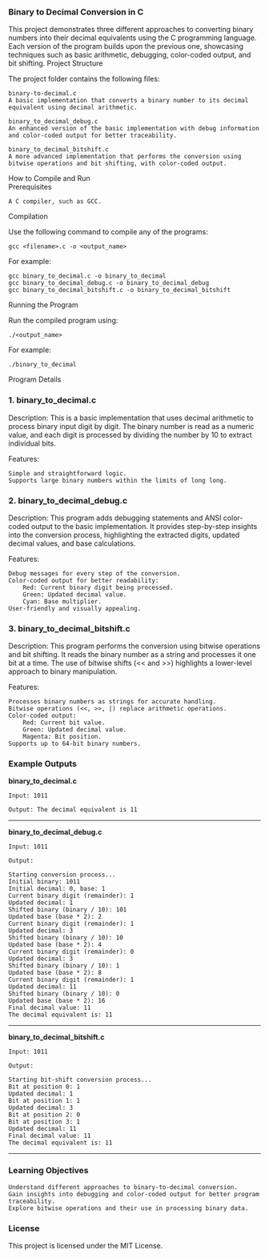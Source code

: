 ### Binary to Decimal Conversion in C

This project demonstrates three different approaches to converting binary numbers into their decimal equivalents using the C programming language. Each version of the program builds upon the previous one, showcasing techniques such as basic arithmetic, debugging, color-coded output, and bit shifting.
Project Structure

The project folder contains the following files:

    binary-to-decimal.c
    A basic implementation that converts a binary number to its decimal equivalent using decimal arithmetic.

    binary_to_decimal_debug.c
    An enhanced version of the basic implementation with debug information and color-coded output for better traceability.

    binary_to_decimal_bitshift.c
    A more advanced implementation that performs the conversion using bitwise operations and bit shifting, with color-coded output.

How to Compile and Run  
Prerequisites

    A C compiler, such as GCC.

Compilation

Use the following command to compile any of the programs:
```
gcc <filename>.c -o <output_name>
```
For example:
```
gcc binary_to_decimal.c -o binary_to_decimal
gcc binary_to_decimal_debug.c -o binary_to_decimal_debug
gcc binary_to_decimal_bitshift.c -o binary_to_decimal_bitshift
```
Running the Program

Run the compiled program using:
```
./<output_name>
```
For example:
```
./binary_to_decimal
```
Program Details  
### 1. binary_to_decimal.c

Description:
This is a basic implementation that uses decimal arithmetic to process binary input digit by digit. The binary number is read as a numeric value, and each digit is processed by dividing the number by 10 to extract individual bits.

Features:

    Simple and straightforward logic.
    Supports large binary numbers within the limits of long long.

### 2. binary_to_decimal_debug.c

Description:
This program adds debugging statements and ANSI color-coded output to the basic implementation. It provides step-by-step insights into the conversion process, highlighting the extracted digits, updated decimal values, and base calculations.

Features:

    Debug messages for every step of the conversion.
    Color-coded output for better readability:
        Red: Current binary digit being processed.
        Green: Updated decimal value.
        Cyan: Base multiplier.
    User-friendly and visually appealing.

### 3. binary_to_decimal_bitshift.c

Description:
This program performs the conversion using bitwise operations and bit shifting. It reads the binary number as a string and processes it one bit at a time. The use of bitwise shifts (<< and >>) highlights a lower-level approach to binary manipulation.

Features:

    Processes binary numbers as strings for accurate handling.
    Bitwise operations (<<, >>, |) replace arithmetic operations.
    Color-coded output:
        Red: Current bit value.
        Green: Updated decimal value.
        Magenta: Bit position.
    Supports up to 64-bit binary numbers.

### Example Outputs
**binary_to_decimal.c**
```
Input: 1011

Output: The decimal equivalent is 11
```
----------------------------------
**binary_to_decimal_debug.c**

```
Input: 1011

Output:

Starting conversion process...
Initial binary: 1011
Initial decimal: 0, base: 1
Current binary digit (remainder): 1
Updated decimal: 1
Shifted binary (binary / 10): 101
Updated base (base * 2): 2
Current binary digit (remainder): 1
Updated decimal: 3
Shifted binary (binary / 10): 10
Updated base (base * 2): 4
Current binary digit (remainder): 0
Updated decimal: 3
Shifted binary (binary / 10): 1
Updated base (base * 2): 8
Current binary digit (remainder): 1
Updated decimal: 11
Shifted binary (binary / 10): 0
Updated base (base * 2): 16
Final decimal value: 11
The decimal equivalent is: 11
```

------------------------------

**binary_to_decimal_bitshift.c**
```
Input: 1011

Output:

Starting bit-shift conversion process...
Bit at position 0: 1
Updated decimal: 1
Bit at position 1: 1
Updated decimal: 3
Bit at position 2: 0
Bit at position 3: 1
Updated decimal: 11
Final decimal value: 11
The decimal equivalent is: 11
```

----------------------

### Learning Objectives

    Understand different approaches to binary-to-decimal conversion.
    Gain insights into debugging and color-coded output for better program traceability.
    Explore bitwise operations and their use in processing binary data.

### License

This project is licensed under the MIT License.